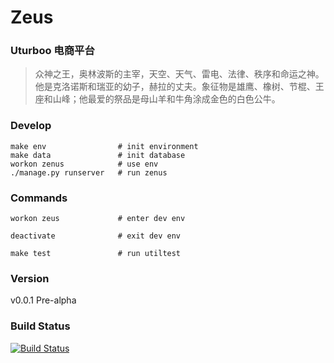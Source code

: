 # Zeus
### Uturboo 电商平台

> 众神之王，奥林波斯的主宰，天空、天气、雷电、法律、秩序和命运之神。他是克洛诺斯和瑞亚的幼子，赫拉的丈夫。象征物是雄鹰、橡树、节棍、王座和山峰；他最爱的祭品是母山羊和牛角涂成金色的白色公牛。

### Develop
```
make env                # init environment
make data               # init database
workon zenus            # use env
./manage.py runserver   # run zenus
```

### Commands
```
workon zeus             # enter dev env

deactivate              # exit dev env

make test               # run utiltest
```

### Version
v0.0.1 Pre-alpha

### Build Status
[![Build Status](https://travis-ci.org/Uturboo/zeus.svg?branch=master)](https://travis-ci.org/Uturboo/zeus)
